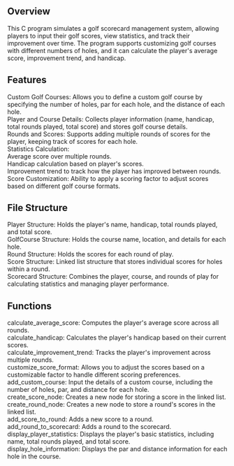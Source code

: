 ## Overview
This C program simulates a golf scorecard management system, allowing players to input their golf scores, view statistics, and track their improvement over time. The program supports customizing golf courses with different numbers of holes, and it can calculate the player's average score, improvement trend, and handicap.

## Features
Custom Golf Courses: Allows you to define a custom golf course by specifying the number of holes, par for each hole, and the distance of each hole.  
Player and Course Details: Collects player information (name, handicap, total rounds played, total score) and stores golf course details.  
Rounds and Scores: Supports adding multiple rounds of scores for the player, keeping track of scores for each hole.  
Statistics Calculation:  
  Average score over multiple rounds.  
  Handicap calculation based on player's scores.  
  Improvement trend to track how the player has improved between rounds.  
Score Customization: Ability to apply a scoring factor to adjust scores based on different golf course formats.  
## File Structure  
Player Structure: Holds the player's name, handicap, total rounds played, and total score.  
GolfCourse Structure: Holds the course name, location, and details for each hole.  
Round Structure: Holds the scores for each round of play.  
Score Structure: Linked list structure that stores individual scores for holes within a round.  
Scorecard Structure: Combines the player, course, and rounds of play for calculating statistics and managing player performance.  
## Functions  
calculate_average_score: Computes the player's average score across all rounds.  
calculate_handicap: Calculates the player's handicap based on their current scores.  
calculate_improvement_trend: Tracks the player's improvement across multiple rounds.  
customize_score_format: Allows you to adjust the scores based on a customizable factor to handle different scoring preferences.  
add_custom_course: Input the details of a custom course, including the number of holes, par, and distance for each hole.  
create_score_node: Creates a new node for storing a score in the linked list.  
create_round_node: Creates a new node to store a round's scores in the linked list.  
add_score_to_round: Adds a new score to a round.  
add_round_to_scorecard: Adds a round to the scorecard.  
display_player_statistics: Displays the player's basic statistics, including name, total rounds played, and total score.  
display_hole_information: Displays the par and distance information for each hole in the course.  
